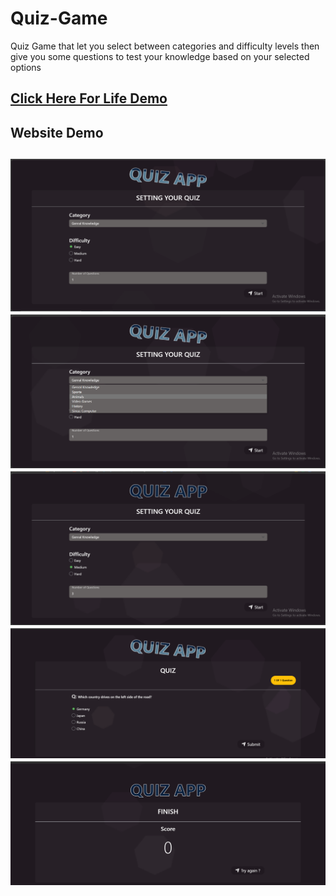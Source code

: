 # Quiz-Game
Quiz Game that let you select between categories and difficulty levels then give you some questions to test your knowledge based on your selected options

## [Click Here For Life Demo](https://shroukelshahawy.github.io/Quiz-Game/)

## **Website Demo**
![](./img/01.png)
![](./img/02.png)
![](./img/03.png)
![](./img/04.png)
![](./img/05.png)
---